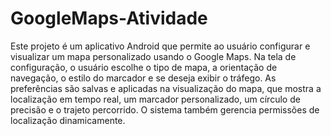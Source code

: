 # GoogleMaps-Atividade

Este projeto é um aplicativo Android que permite ao usuário configurar e visualizar um mapa personalizado usando o Google Maps. Na tela de configuração, o usuário escolhe o tipo de mapa, a orientação de navegação, o estilo do marcador e se deseja exibir o tráfego. As preferências são salvas e aplicadas na visualização do mapa, que mostra a localização em tempo real, um marcador personalizado, um círculo de precisão e o trajeto percorrido. O sistema também gerencia permissões de localização dinamicamente.
